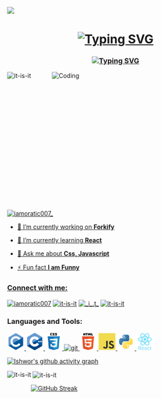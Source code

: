 <p><img height=500 src="https://firebasestorage.googleapis.com/v0/b/flexi-coding.appspot.com/o/dempgi7-520f8d5f-63d4-4453-8822-dbc149ae27f8.gif?alt=media&token=91c0c7b2-93c3-4029-b011-1a8703c5730d" /></p>

<h1 align="center"><a href="https://git.io/typing-svg"><img src="https://readme-typing-svg.demolab.com?font=Fira+Code&pause=1000&color=00ffd2&background=00284D89&center=true&vCenter=true&width=435&lines=Hi+%F0%9F%91%8B%2C+I'm+Ishwor+Timalsina" alt="Typing SVG" /></a></h1>
<h3 align="center"><a href="https://git.io/typing-svg"><img src="https://readme-typing-svg.demolab.com?font=Fira+Code&duration=4000&pause=1000&color=FF94C4&center=true&repeat=false&width=435&height=40&lines=A+Passionate+Learner+from+Nepal+" alt="Typing SVG" /></a></h3>


<img height=320 align="right" alt="Coding" width="400" src="https://cdn.dribbble.com/users/1162077/screenshots/3848914/programmer.gif">

<p align="left"> <img src="https://komarev.com/ghpvc/?username=it-is-it&label=Profile%20views&color=0e75b6&style=flat" alt="it-is-it" /> </p>

<p align="left"> <a href="https://twitter.com/iamoratic007" target="blank"><img src="https://img.shields.io/twitter/follow/iamoratic007?logo=twitter&style=for-the-badge" alt="iamoratic007_" /> </p>

- 🔭 I’m currently working on **Forkify**

- 🌱 I’m currently learning **React**

- 💬 Ask me about **Css, Javascript**

<!--- - 📫 How to reach me **itisit@gmail.com** --->

- ⚡ Fun fact **I am Funny**

<h3 align="left">Connect with me:</h3>
<p align="left">
<a href="https://twitter.com/iamoratic007" target="blank"><img align="center" src="https://raw.githubusercontent.com/rahuldkjain/github-profile-readme-generator/master/src/images/icons/Social/twitter.svg" alt="iamoratic007" height="30" width="40" /></a>
<a href="https://linkedin.com/in/it-is-it" target="blank"><img align="center" src="https://raw.githubusercontent.com/rahuldkjain/github-profile-readme-generator/master/src/images/icons/Social/linked-in-alt.svg" alt="it-is-it" height="30" width="40" /></a>
<a href="https://instagram.com/_i_.t_" target="blank"><img align="center" src="https://raw.githubusercontent.com/rahuldkjain/github-profile-readme-generator/master/src/images/icons/Social/instagram.svg" alt="_i_.t_" height="30" width="40" /></a>
<a href="https://www.leetcode.com/it-is-it" target="blank"><img align="center" src="https://raw.githubusercontent.com/rahuldkjain/github-profile-readme-generator/master/src/images/icons/Social/leet-code.svg" alt="it-is-it" height="30" width="40" /></a>
</p>

<h3 align="left">Languages and Tools:</h3>
<p align="left"> <a href="https://www.cprogramming.com/" target="_blank" rel="noreferrer"> <img src="https://raw.githubusercontent.com/devicons/devicon/master/icons/c/c-original.svg" alt="c" width="40" height="40"/> </a> <a href="https://www.w3schools.com/cpp/" target="_blank" rel="noreferrer"> <img src="https://raw.githubusercontent.com/devicons/devicon/master/icons/cplusplus/cplusplus-original.svg" alt="cplusplus" width="40" height="40"/> </a> <a href="https://www.w3schools.com/css/" target="_blank" rel="noreferrer"> <img src="https://raw.githubusercontent.com/devicons/devicon/master/icons/css3/css3-original-wordmark.svg" alt="css3" width="40" height="40"/> </a> <a href="https://git-scm.com/" target="_blank" rel="noreferrer"> <img src="https://www.vectorlogo.zone/logos/git-scm/git-scm-icon.svg" alt="git" width="40" height="40"/> </a> <a href="https://www.w3.org/html/" target="_blank" rel="noreferrer"> <img src="https://raw.githubusercontent.com/devicons/devicon/master/icons/html5/html5-original-wordmark.svg" alt="html5" width="40" height="40"/> </a> <a href="https://developer.mozilla.org/en-US/docs/Web/JavaScript" target="_blank" rel="noreferrer"> <img src="https://raw.githubusercontent.com/devicons/devicon/master/icons/javascript/javascript-original.svg" alt="javascript" width="40" height="40"/> </a> <a href="https://www.python.org" target="_blank" rel="noreferrer"> <img src="https://raw.githubusercontent.com/devicons/devicon/master/icons/python/python-original.svg" alt="python" width="40" height="40"/> </a> <a href="https://reactjs.org/" target="_blank" rel="noreferrer"> <img src="https://raw.githubusercontent.com/devicons/devicon/master/icons/react/react-original-wordmark.svg" alt="react" width="40" height="40"/> </a> </p>

[![Ishwor's github activity graph](https://github-readme-activity-graph.vercel.app/graph?username=it-is-it&theme=tokyo-night&height=300&hide_border=true&custom_title=Activity%20Graph)](https://github.com/it-is-it/github-readme-activity-graph)

<p><img height=200 align="left" src="https://github-readme-stats.vercel.app/api/top-langs?username=it-is-it&show_icons=true&layout=donut&locale=en&theme=tokyonight" alt="it-is-it" /></p>

<p>&nbsp;<img height=200 align= "center" src="https://github-readme-stats.vercel.app/api?username=it-is-it&show_icons=true&theme=tokyonight" alt="it-is-it" /></p>

[![GitHub Streak](https://github-readme-streak-stats.herokuapp.com?user=it-is-it&theme=tokyonight&card_width=650)](https://git.io/streak-stats)
